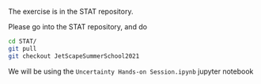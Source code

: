 The exercise is in the STAT repository.

Please go into the STAT repository, and do

```bash
cd STAT/
git pull
git checkout JetScapeSummerSchool2021
```

We will be using the `Uncertainty Hands-on Session.ipynb` jupyter notebook

